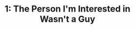 ---
layout: translation_page
title: "1: The Person I'm Interested in Wasn't a Guy"
source-url: https://twitter.com/agu_knzm/status/1512998788025110532
source-embed: <blockquote class="twitter-tweet"><p lang="ja" dir="ltr">推し(女)との電話が全然うまくいかない <a href="https://t.co/AL6gCMlVUG">pic.twitter.com/AL6gCMlVUG</a></p>&mdash; 新井すみこ (@agu_knzm) <a href="https://twitter.com/agu_knzm/status/1528223968494092288?ref_src=twsrc%5Etfw">May 22, 2022</a></blockquote> <script async src="https://platform.twitter.com/widgets.js" charset="utf-8"></script>
---